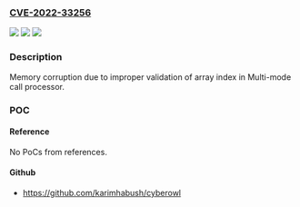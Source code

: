 ### [CVE-2022-33256](https://cve.mitre.org/cgi-bin/cvename.cgi?name=CVE-2022-33256)
![](https://img.shields.io/static/v1?label=Product&message=Snapdragon&color=blue)
![](https://img.shields.io/static/v1?label=Version&message=%3D%20AR8035%20&color=brighgreen)
![](https://img.shields.io/static/v1?label=Vulnerability&message=n%2Fa&color=brighgreen)

### Description

Memory corruption due to improper validation of array index in Multi-mode call processor.

### POC

#### Reference
No PoCs from references.

#### Github
- https://github.com/karimhabush/cyberowl


